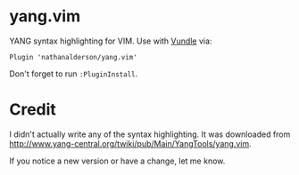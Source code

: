 yang.vim
========

YANG syntax highlighting for VIM. Use with [Vundle](https://github.com/VundleVim/Vundle.vim) via:

```vim
Plugin 'nathanalderson/yang.vim'
```

Don't forget to run `:PluginInstall`.

Credit
======

I didn't actually write any of the syntax highlighting. It was downloaded from http://www.yang-central.org/twiki/pub/Main/YangTools/yang.vim.

If you notice a new version or have a change, let me know.
